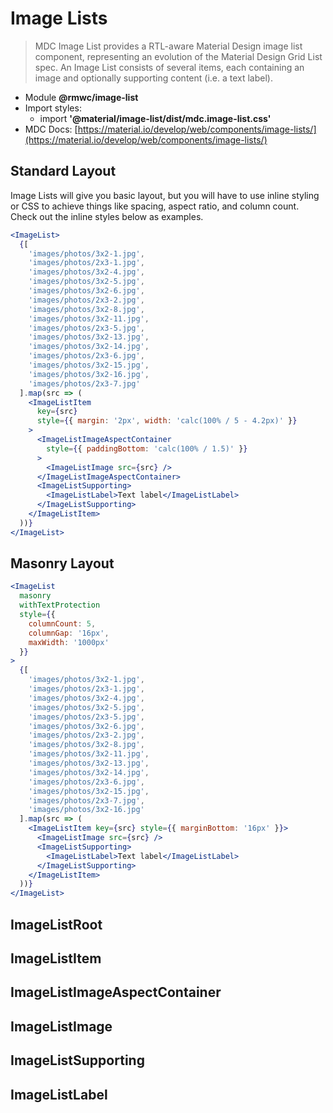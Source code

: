# Image Lists

> MDC Image List provides a RTL-aware Material Design image list component, representing an evolution of the Material Design Grid List spec. An Image List consists of several items, each containing an image and optionally supporting content (i.e. a text label).

- Module **@rmwc/image-list**
- Import styles:
  - import **'@material/image-list/dist/mdc.image-list.css'**
- MDC Docs: [https://material.io/develop/web/components/image-lists/](https://material.io/develop/web/components/image-lists/)

## Standard Layout

Image Lists will give you basic layout, but you will have to use inline styling or CSS to achieve things like spacing, aspect ratio, and column count. Check out the inline styles below as examples.

```jsx
<ImageList>
  {[
    'images/photos/3x2-1.jpg',
    'images/photos/2x3-1.jpg',
    'images/photos/3x2-4.jpg',
    'images/photos/3x2-5.jpg',
    'images/photos/3x2-6.jpg',
    'images/photos/2x3-2.jpg',
    'images/photos/3x2-8.jpg',
    'images/photos/3x2-11.jpg',
    'images/photos/2x3-5.jpg',
    'images/photos/3x2-13.jpg',
    'images/photos/3x2-14.jpg',
    'images/photos/2x3-6.jpg',
    'images/photos/3x2-15.jpg',
    'images/photos/3x2-16.jpg',
    'images/photos/2x3-7.jpg'
  ].map(src => (
    <ImageListItem
      key={src}
      style={{ margin: '2px', width: 'calc(100% / 5 - 4.2px)' }}
    >
      <ImageListImageAspectContainer
        style={{ paddingBottom: 'calc(100% / 1.5)' }}
      >
        <ImageListImage src={src} />
      </ImageListImageAspectContainer>
      <ImageListSupporting>
        <ImageListLabel>Text label</ImageListLabel>
      </ImageListSupporting>
    </ImageListItem>
  ))}
</ImageList>
```

## Masonry Layout

```jsx
<ImageList
  masonry
  withTextProtection
  style={{
    columnCount: 5,
    columnGap: '16px',
    maxWidth: '1000px'
  }}
>
  {[
    'images/photos/3x2-1.jpg',
    'images/photos/2x3-1.jpg',
    'images/photos/3x2-4.jpg',
    'images/photos/3x2-5.jpg',
    'images/photos/2x3-5.jpg',
    'images/photos/3x2-6.jpg',
    'images/photos/2x3-2.jpg',
    'images/photos/3x2-8.jpg',
    'images/photos/3x2-11.jpg',
    'images/photos/3x2-13.jpg',
    'images/photos/3x2-14.jpg',
    'images/photos/2x3-6.jpg',
    'images/photos/3x2-15.jpg',
    'images/photos/2x3-7.jpg',
    'images/photos/3x2-16.jpg'
  ].map(src => (
    <ImageListItem key={src} style={{ marginBottom: '16px' }}>
      <ImageListImage src={src} />
      <ImageListSupporting>
        <ImageListLabel>Text label</ImageListLabel>
      </ImageListSupporting>
    </ImageListItem>
  ))}
</ImageList>
```

## ImageListRoot


## ImageListItem


## ImageListImageAspectContainer


## ImageListImage


## ImageListSupporting


## ImageListLabel


